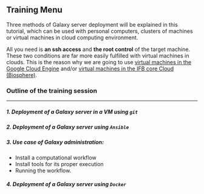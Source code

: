 ## Training Menu

Three methods of Galaxy server deployment will be explained in this tutorial, which can be
used with personal computers, clusters of machines or virtual machines in cloud computing
environment.

All you need is **an ssh access** and **the root control** of the target machine.
These two conditions are far more easily fulfilled with virtual machines in clouds. This is
the reason why we are going to use
[virtual machines in the Google Cloud Engine](spin_off_VM.md) and/or [virtual machines in
the IFB core Cloud (Biosphere)](https://biosphere.france-bioinformatique.fr/cloud/). 

### Outline of the training session
-----

##### 1. Deployment of a Galaxy server in a VM using `git`
##### 2. Deployment of a Galaxy server using `Ansible`
##### 3. Use case of Galaxy administration:
  - Install a computational workflow
  - Install tools for its proper execution
  - Running the workflow.
##### 4. Deployment of a Galaxy server using `Docker`
